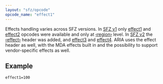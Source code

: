 ```yaml
---
layout: "sfz/opcode"
opcode_name: "effect1"
---
```


Effects handling varies across SFZ versions. In [SFZ v1] only [effect1] and
[effect2] opcodes were available and only at [‹region›] level.
In [SFZ v2] the [‹effect›] header was added, and [effect3] and [effect4].
ARIA uses the effect header as well, with the MDA effects built in and
the possibility to support vendor-specific effects as well.

## Example

```
effect1=100
```

[effect1]:  effect1
[effect2]:  effect2
[effect3]:  effect3
[effect4]:  effect4
[‹effect›]: /headers/effect
[‹region›]: /headers/region
[SFZ v1]:   /opcodes/?v=1
[SFZ v2]:   /opcodes/?v=2
